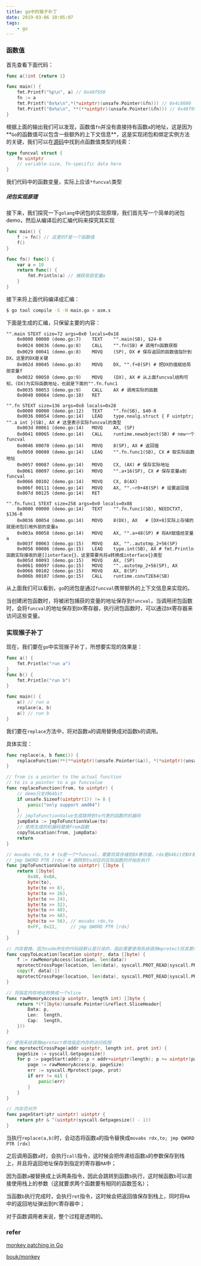 ```yaml
---
title: go中的猴子补丁
date: 2019-03-06 10:05:07
tags:
	- go
---
```


### 函数值

首先查看下面代码：

```go 
func a()int {return 1}

func main() {
	fmt.Printf("%p\n", a) // 0x48f950
	fn := a
	fmt.Printf("0x%x\n",*(*uintptr)(unsafe.Pointer(&fn))) // 0x4c8680
	fmt.Printf("0x%x\n", **(**uintptr)(unsafe.Pointer(&fn))) // 0x48f950
}
```

根据上面的输出我们可以发现，函数值`fn`并没有直接持有函数`a`的地址，这是因为**`Go`的函数值可以包含一些额外的上下文信息**，这是实现闭包和绑定实例方法的关键，我们可以在[源码](https://github.com/golang/go/blob/e9d9d0befc634f6e9f906b5ef7476fbd7ebd25e3/src/runtime/runtime2.go#L75-L78)中找到点函数值类型的线索：

```go
type funcval struct {
	fn uintptr
	// variable-size, fn-specific data here
}
```

我们代码中的函数变量，实际上应该`*funcval`类型

##### 闭包实现原理

接下来，我们探究一下`golang`中闭包的实现原理，我们首先写一个简单的闭包demo，然后从编译后的汇编代码来探究其实现

```go
func main() {
	f := fn() // 这里的f是一个函数值
	f()
}

func fn() func() {
	var a = 10
	return func() {
		fmt.Println(a) // 捕获局部变量a
	}
}
```

接下来将上面代码编译成汇编：

```sh
$ go tool compile -S -N main.go > asm.s
```

下面是生成的汇编，只保留主要的内容：

```assembly
"".main STEXT size=72 args=0x0 locals=0x18
	0x0000 00000 (demo.go:7)	TEXT	"".main(SB), $24-0
	0x0024 00036 (demo.go:8)	CALL	"".fn(SB) # 调用fn函数获取
	0x0029 00041 (demo.go:8)	MOVQ	(SP), DX # 保存返回的函数值指针到DX，这里的DX是关键
	0x002d 00045 (demo.go:8)	MOVQ	DX, "".f+8(SP) # 把DX的值赋给局部变量f 
	0x0032 00050 (demo.go:9)	MOVQ	(DX), AX # 从上面funcval结构可知，(DX)为实际函数地址，也就是下面的"".fn.func1
	0x0035 00053 (demo.go:9)	CALL	AX # 调用实际的函数
	0x0040 00064 (demo.go:10)	RET

"".fn STEXT size=136 args=0x8 locals=0x28
	0x0000 00000 (demo.go:12)	TEXT	"".fn(SB), $40-8
	0x0036 00054 (demo.go:14)	LEAQ	type.noalg.struct { F uintptr; "".a int }(SB), AX # 这里表示实际funcval的类型
	0x003d 00061 (demo.go:14)	MOVQ	AX, (SP)
	0x0041 00065 (demo.go:14)	CALL	runtime.newobject(SB) # new一个funcval
	0x0046 00070 (demo.go:14)	MOVQ	8(SP), AX # 返回值
	0x0050 00080 (demo.go:14)	LEAQ	"".fn.func1(SB), CX # 取实际函数地址
	0x0057 00087 (demo.go:14)	MOVQ	CX, (AX) # 保存实际地址
	0x0061 00097 (demo.go:14)	MOVQ	"".a+16(SP), CX # 保存变量a到funcval
	0x0066 00102 (demo.go:14)	MOVQ	CX, 8(AX) 
	0x006f 00111 (demo.go:14)	MOVQ	AX, "".~r0+48(SP) # 设置返回值
	0x007d 00125 (demo.go:14)	RET

"".fn.func1 STEXT size=258 args=0x0 locals=0x88
	0x0000 00000 (demo.go:14)	TEXT	"".fn.func1(SB), NEEDCTXT, $136-0
	0x0036 00054 (demo.go:14)	MOVQ	8(DX), AX	# [DX+8]实际上存储的就是闭包引用外部的变量a
	0x003a 00058 (demo.go:14)	MOVQ	AX, "".a+48(SP) # 将AX赋值给变量a
	0x003f 00063 (demo.go:15)	MOVQ	AX, ""..autotmp_2+56(SP)
	0x0056 00086 (demo.go:15)	LEAQ	type.int(SB), AX # fmt.Println函数实际接收的是[]interface{}，这里需要先将a转换成interface{}类型
	0x005d 00093 (demo.go:15)	MOVQ	AX, (SP)
	0x0061 00097 (demo.go:15)	MOVQ	""..autotmp_2+56(SP), AX
	0x0066 00102 (demo.go:15)	MOVQ	AX, 8(SP)
	0x006b 00107 (demo.go:15)	CALL	runtime.convT2E64(SB)
```

从上面我们可以看到，`go`的闭包是通过`funcval`携带额外的上下文信息来实现的。

当创建闭包函数时，将被闭包捕获的变量的地址保存到`funcval`，当调用闭包函数时，会将`funcval`的地址保存到`DX`寄存器，执行闭包函数时，可以通过`DX`寄存器来访问这些变量。



### 实现猴子补丁

现在，我们要在`go`中实现猴子补丁，所想要实现的效果是：

```go
func a() {
	fmt.Println("run a")
}
func b() {
	fmt.Println("run b")
}

func main() {
	a() // run a
	replace(a, b)
	a() // run b
}
```

我们要在`replace`方法中，将对函数`a`的调用替换成对函数`b`的调用。

具体实现：

```go
func replace(a, b func()) {
	replaceFunction(**(**uintptr)(unsafe.Pointer(&a)), *(*uintptr)(unsafe.Pointer(&b)))
}

// from is a pointer to the actual function
// to is a pointer to a go funcvalue
func replaceFunction(from, to uintptr) {
    // demo只支持64bit
	if unsafe.Sizeof(uintptr(1)) != 8 {
		panic("only support amd64")
	}
    // jmpToFunctionValue生成跳转到to代表的函数的机器码
	jumpData := jmpToFunctionValue(to)
    // 使用生成的机器码替换from函数
	copyToLocation(from, jumpData)
	return
}

// movabs rdx,to # to是一个*funcval，需要将其存储到DX寄存器，rdx是64bit的DX寄存器
// jmp QWORD PTR [rdx] # 跳转到to对应的实际函数的开始处执行
func jmpToFunctionValue(to uintptr) []byte {
	return []byte{
		0x48, 0xBA,
		byte(to),
		byte(to >> 8),
		byte(to >> 16),
		byte(to >> 24),
		byte(to >> 32),
		byte(to >> 40),
		byte(to >> 48),
		byte(to >> 56), // movabs rdx,to
		0xFF, 0x22,     // jmp QWORD PTR [rdx]
	}
}

// 内存替换，因为code所在的代码段默认是只读的，因此需要使用系统调用mprotect将其更改为可写的
func copyToLocation(location uintptr, data []byte) {
	f := rawMemoryAccess(location, len(data))
	mprotectCrossPage(location, len(data), syscall.PROT_READ|syscall.PROT_WRITE|syscall.PROT_EXEC)
	copy(f, data[:])
	mprotectCrossPage(location, len(data), syscall.PROT_READ|syscall.PROT_EXEC)
}

// 将指定内存地址转换成一个slice
func rawMemoryAccess(p uintptr, length int) []byte {
	return *(*[]byte)(unsafe.Pointer(&reflect.SliceHeader{
		Data: p,
		Len:  length,
		Cap:  length,
	}))
}

// 使用系统调用mprotect修改指定内存的访问权限
func mprotectCrossPage(addr uintptr, length int, prot int) {
	pageSize := syscall.Getpagesize()
	for p := pageStart(addr); p < addr+uintptr(length); p += uintptr(pageSize) {
		page := rawMemoryAccess(p, pageSize)
		err := syscall.Mprotect(page, prot)
		if err != nil {
			panic(err)
		}
	}
}

// 内存页对齐
func pageStart(ptr uintptr) uintptr {
	return ptr & ^(uintptr(syscall.Getpagesize() - 1))
}
```

当执行`replace(a,b)`时，会动态将函数`a`的指令替换成`movabs rdx,to; jmp QWORD PTR [rdx]`

之后调用函数`a`时，会执行`call`指令，这时候会把传递给函数`a`的参数保存到栈上，并且将返回地址保存到指定的寄存器`RA`中；

因为函数`a`被替换成上诉两条指令，因此会跳转到函数`b`执行，这时候函数`b`可以直接使用栈上的参数（这就要求两个函数要有相同的函数签名）；

当函数`b`执行完成时，会执行`ret`指令，这时候会把返回值保存到栈上，同时将`RA`中的返回地址弹出到`PC`寄存器中；

对于函数调用者来说，整个过程是透明的。



### refer

[monkey patching in Go](https://bou.ke/blog/monkey-patching-in-go/)

[bouk/monkey](https://github.com/bouk/monkey)